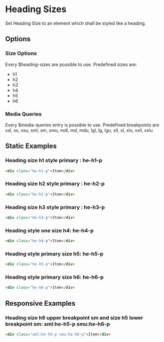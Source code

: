 # Heading Sizes

Set Heading Size to an element which shall be styled like a heading.

## Options

### Size Options

Every \$heading-sizes are possible to use. Predefined sizes are:

- h1
- h2
- h3
- h4
- h5
- h6

### Media Queries

Every \$media-queries entry is possible to use. Predefined breakpoints are xsl, xs, xsu, sml, sm, smu, mdl, md, mdu, lgl, lg, lgu, xll, xl, xlu, xxll, xxlu

## Static Examples

### Heading size h1 style primary : **he-h1-p**

```html
<div class="he-h1-p">Item</div>
```

### Heading size h2 style primary : **he-h2-p**

```html
<div class="he-h2-p">Item</div>
```

### Heading size h3 style primary : **he-h3-p**

```html
<div class="he-h3-p">Item</div>
```

### Heading style one size h4: **he-h4-p**

```html
<div class="he-h4-p">Item</div>
```

### Heading style primary size h5: **he-h5-p**

```html
<div class="he-h5-p">Item</div>
```

### Heading style primary size h6: **he-h6-p**

```html
<div class="he-h6-p">Item</div>
```

## Responsive Examples

### Heading size h6 upper breakpoint sm and size h5 lower breakpoint sm: **sml:he-h5-p smu:he-h6-p**

```html
<div class="sml:he-h5-p smu:he-h6-p">Item</div>
```
